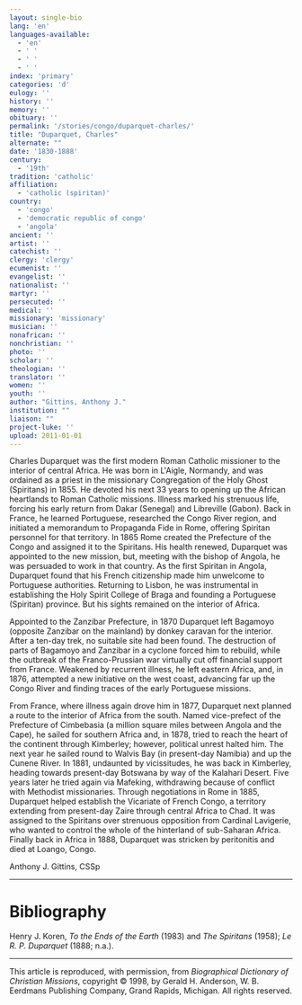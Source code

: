 ```yaml
---
layout: single-bio
lang: 'en'
languages-available:
  - 'en'
  - ' '
  - ' '
  - ' '
index: 'primary'
categories: 'd'
eulogy: ''
history: ''
memory: ''
obituary: ''
permalink: '/stories/congo/duparquet-charles/'
title: "Duparquet, Charles"
alternate: ""
date: '1830-1888'
century:
  - '19th'
tradition: 'catholic'
affiliation:
  - 'catholic (spiritan)'
country:
  - 'congo'
  - 'democratic republic of congo'
  - 'angola'
ancient: ''
artist: ''
catechist: ''
clergy: 'clergy'
ecumenist: ''
evangelist: ''
nationalist: ''
martyr: ''
persecuted: ''
medical: ''
missionary: 'missionary'
musician: ''
nonafrican: ''
nonchristian: ''
photo: ''
scholar: ''
theologian: ''
translator: ''
women: ''
youth: ''
author: "Gittins, Anthony J."
institution: ""
liaison: ""
project-luke: ''
upload: 2011-01-01
---
```




Charles Duparquet was the first modern Roman Catholic missioner to the interior of central Africa. He was born in L'Aigle, Normandy, and was ordained as a priest in the missionary Congregation of the Holy Ghost (Spiritans) in 1855. He devoted his next 33 years to opening up the African heartlands to Roman Catholic missions. Illness marked his strenuous life, forcing his early return from Dakar (Senegal) and Libreville (Gabon). Back in France, he learned Portuguese, researched the Congo River region, and initiated a memorandum to Propaganda Fide in Rome, offering Spiritan personnel for that territory. In 1865 Rome created the Prefecture of the Congo and assigned it to the Spiritans. His health renewed, Duparquet was appointed to the new mission, but, meeting with the bishop of Angola, he was persuaded to work in that country. As the first Spiritan in Angola, Duparquet found that his French citizenship made him unwelcome to Portuguese authorities. Returning to Lisbon, he was instrumental in establishing the Holy Spirit College of Braga and founding a Portuguese (Spiritan) province. But his sights remained on the interior of Africa.

Appointed to the Zanzibar Prefecture, in 1870 Duparquet left Bagamoyo (opposite Zanzibar on the mainland) by donkey caravan for the interior. After a ten-day trek, no suitable site had been found. The destruction of parts of Bagamoyo and Zanzibar in a cyclone forced him to rebuild, while the outbreak of the Franco-Prussian war virtually cut off financial support from France. Weakened by recurrent illness, he left eastern Africa, and, in 1876, attempted a new initiative on the west coast, advancing far up the Congo River and finding traces of the early Portuguese missions.

From France, where illness again drove him in 1877, Duparquet next planned a route to the interior of Africa from the south. Named vice-prefect of the Prefecture of Cimbebasia (a million square miles between Angola and the Cape), he sailed for southern Africa and, in 1878, tried to reach the heart of the continent through Kimberley; however, political unrest halted him. The next year he sailed round to Walvis Bay (in present-day Namibia) and up the Cunene River. In 1881, undaunted by vicissitudes, he was back in Kimberley, heading towards present-day Botswana by way of the Kalahari Desert. Five years later he tried again via Mafeking, withdrawing because of conflict with Methodist missionaries. Through negotiations in Rome in 1885, Duparquet helped establish the Vicariate of French Congo, a territory extending from present-day Zaire through central Africa to Chad. It was assigned to the Spiritans over strenuous opposition from Cardinal Lavigerie, who wanted to control the whole of the hinterland of sub-Saharan Africa. Finally back in Africa in 1888, Duparquet was stricken by peritonitis and died at Loango, Congo.

Anthony J. Gittins, CSSp

---

# Bibliography

Henry J. Koren, *To the Ends of the Earth* (1983) and *The Spiritans* (1958); *Le R. P. Duparquet* (1888; n.a.).

---

This article is reproduced, with permission, from *Biographical Dictionary of Christian Missions*, copyright © 1998, by Gerald H. Anderson, W. B. Eerdmans Publishing Company, Grand Rapids, Michigan. All rights reserved.
